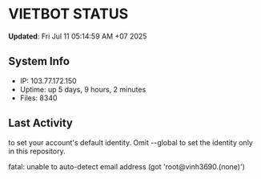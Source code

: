 # VIETBOT STATUS
**Updated**: Fri Jul 11 05:14:59 AM +07 2025

## System Info
- IP: 103.77.172.150
- Uptime: up 5 days, 9 hours, 2 minutes
- Files: 8340

## Last Activity

to set your account's default identity.
Omit --global to set the identity only in this repository.

fatal: unable to auto-detect email address (got 'root@vinh3690.(none)')
